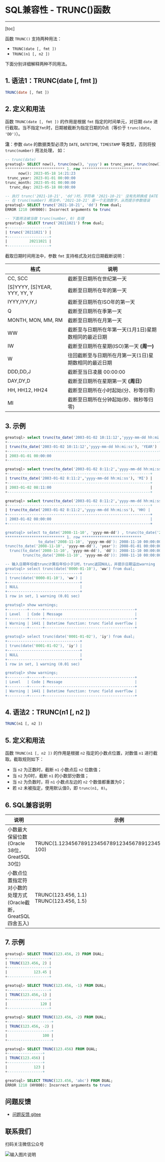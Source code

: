 # SQL兼容性 - TRUNC()函数
---
[toc]

函数 `TRUNC()` 支持两种用法：
- `TRUNC(date [, fmt ])`
- `TRUNC(n1 [, n2 ])`

下面分别详细解释两种不同用法。

## 1. 语法1：TRUNC(date [, fmt ])

```sql
TRUNC(date [, fmt ])
```

## 2. 定义和用法

函数 `TRUNC(date [, fmt ])` 的作用是根据 `fmt` 指定的时间单元，对日期 `date` 进行截取。当不指定`fmt`时，日期被截断为指定日期的0点（等价于 `trunc(date,  'DD')`）。

**注**：参数 `date` 的数据类型必须为 `DATE`, `DATETIME`, `TIMESTAMP` 等类型，否则将按`trunc(number)` 用法处理， 如：

```sql
-- trunc(date)
greatsql> SELECT now(), trunc(now(), 'yyyy') as trunc_year, trunc(now(), 'mm') as trunc_month, trunc(now(), 'dd') as trunc_day from dual\G
*************************** 1. row ***************************
      now(): 2023-05-18 14:21:23
 trunc_year: 2023-01-01 00:00:00
trunc_month: 2023-05-01 00:00:00
  trunc_day: 2023-05-18 00:00:00

-- 执行 trunc('2021-10-21', 'dd')时，字符串 '2021-10-21' 没有先转换成 DATE 类型，此时会被当做 trunc(number) 用法处理
-- 在 trunc(number) 用法中，'2021-10-21' 是一个无效数字，从而提示参数错误
greatsql> SELECT trunc('2021-10-21', 'dd') from dual;
ERROR 1210 (HY000): Incorrect arguments to trunc

-- 下面用法被当做 trunc(number, 0) 处理
greatsql> SELECT trunc('20211021') from dual;
+-------------------+
| trunc('20211021') |
+-------------------+
|          20211021 |
+-------------------+
```

截取日期时间用法中，参数 `fmt` 支持格式及对应日期截断说明：

| 格式                           | 说明                           |
| ---------------------------- | ---------------------------- |
| CC, SCC                      | 截断至日期所在世纪第一天                 |
| [S]YYYY, [S]YEAR, YYY, YY, Y | 截断至日期所在年的第一天                 |
| IYYY,IYY,IY,I                | 截断至日期所在ISO年的第一天              |
| Q                            | 截断至日期所在季第一天                  |
| MONTH, MON, MM, RM           | 截断至日期所在月第一天                  |
| WW                           | 截断至与日期所在年第一天(1月1日)星期数相同的最近日期 |
| IW                           | 截断至日期所在星期(ISO)第一天 **(周一)**   |
| W                            | 往回截断至与日期所在月第一天(1日)星期数相同的最近日期 |
| DDD,DD,J                     | 截断至当日凌晨 00:00:00             |
| DAY,DY,D                     | 截断至日期所在星期第一天 **(周日）**        |
| HH, HH12, HH24               | 截断至日期所在小时起始(分、秒等归零)          |
| MI                           | 截断至日期所在分钟起始(秒、微秒等归零)         |

## 3. 示例
```sql
greatsql> select trunc(to_date('2003-01-02 10:11:12','yyyy-mm-dd hh:mi:ss'), 'YEAR') from dual;
+---------------------------------------------------------------------+
| trunc(to_date('2003-01-02 10:11:12','yyyy-mm-dd hh:mi:ss'), 'YEAR') |
+---------------------------------------------------------------------+
| 2003-01-01 00:00:00                                                 |
+---------------------------------------------------------------------+

greatsql> select trunc(to_date('2003-01-02 8:11:2','yyyy-mm-dd hh:mi:ss'), 'MI') from dual;
+-----------------------------------------------------------------+
| trunc(to_date('2003-01-02 8:11:2','yyyy-mm-dd hh:mi:ss'), 'MI') |
+-----------------------------------------------------------------+
| 2003-01-02 08:11:00                                             |
+-----------------------------------------------------------------+

greatsql> select trunc(to_date('2003-01-02 8:11:2','yyyy-mm-dd hh:mi:ss'), 'HH') from dual;
+-----------------------------------------------------------------+
| trunc(to_date('2003-01-02 8:11:2','yyyy-mm-dd hh:mi:ss'), 'HH) |
+-----------------------------------------------------------------+
| 2003-01-02 08:00:00                                             |
+-----------------------------------------------------------------+

greatsql> select to_date('2008-11-10', 'yyyy-mm-dd') , trunc(to_date('2008-11-10', 'yyyy-mm-dd'), 'year') , trunc(to_date('2008-11-10', 'yyyy-mm-dd'), 'dd') , trunc(to_date('2008-11-10', 'yyyy-mm-dd')) from dual\G
*************************** 1. row ***************************
               to_date('2008-11-10', 'yyyy-mm-dd'): 2008-11-10 00:00:00
trunc(to_date('2008-11-10', 'yyyy-mm-dd'), 'year'): 2008-01-01 00:00:00
  trunc(to_date('2008-11-10', 'yyyy-mm-dd'), 'dd'): 2008-11-10 00:00:00
        trunc(to_date('2008-11-10', 'yyyy-mm-dd')): 2008-11-10 00:00:00

-- 输入日期年份或trunc计算后年份小于1时，trunc返回NULL，并提示日期溢出warning
greatsql> select trunc(date('0000-01-10'), 'ww') from dual;
+---------------------------------+
| trunc(date('0000-01-10'), 'ww') |
+---------------------------------+
| NULL                            |
+---------------------------------+
1 row in set, 1 warning (0.01 sec)

greatsql> show warnings;
+---------+------+-----------------------------------------+
| Level   | Code | Message                                 |
+---------+------+-----------------------------------------+
| Warning | 1441 | Datetime function: trunc field overflow |
+---------+------+-----------------------------------------+

greatsql> select trunc(date('0001-01-02'), 'iy') from dual;
+---------------------------------+
| trunc(date('0001-01-02'), 'iy') |
+---------------------------------+
| NULL                            |
+---------------------------------+
1 row in set, 1 warning (0.01 sec)

greatsql> show warnings;
+---------+------+-----------------------------------------+
| Level   | Code | Message                                 |
+---------+------+-----------------------------------------+
| Warning | 1441 | Datetime function: trunc field overflow |
+---------+------+-----------------------------------------+
```

## 4. 语法2：TRUNC(n1 [, n2 ])
```sql
TRUNC(n1 [, n2 ])
```

## 5. 定义和用法
函数 `TRUNC(n1 [, n2 ])` 的作用是根据 `n2` 指定的小数点位置，对数值 `n1` 进行截取。截取规则如下：
- 当 `n2` 为正数时，截断 `n1` 小数点后 `n2` 位数值；
- 当 `n2` 为0时，截断 `n1` 的小数部分数值；
- 当 `n2` 为负数时，将 `n1` 小数点左边的 `n2` 个数值都重置为0；
- 若 `n2` 未被指定，使用默认值0，即 `trunc(n1, 0)`。

## 6. SQL兼容说明

| 说明 | 示例 | Oracle返回值 | GreatSQL返回值 |
| -------------------------------------- | ---------------------------------------------------------------- | -------------------------------------------------- | ------------------------------------- |
| 小数最大保留位数(Oracle 38位，GreatSQL 30位) | TRUNC(1.123456789123456789123456789123456789123456789, 100) | 1.12345678912345678912345678912345678912 | 1.123456789123456789123456789123 |
| 小数点位置指定符对小数的处理方式(Oracle截断，GreatSQL四舍五入) | TRUNC(123.456, 1.1)<br/>TRUNC(123.456, 1.5) | 123.4<br/>123.4 | 123.4<br/>123.45 |

## 7. 示例

```sql
greatsql> SELECT TRUNC(123.456, 2) FROM DUAL;
+-------------------+
| TRUNC(123.456, 2) |
+-------------------+
|            123.45 |
+-------------------+

greatsql> SELECT TRUNC(123.456, -1) FROM DUAL;
+-------------------+
| TRUNC(123.456,-1) |
+-------------------+
|               120 |
+-------------------+

greatsql> SELECT TRUNC(123.456, -2) FROM DUAL;
+--------------------+
| TRUNC(123.456, -2) |
+--------------------+
|                100 |
+--------------------+

greatsql> SELECT TRUNC(123.456) FROM DUAL;
+----------------+
| TRUNC(123.456) |
+----------------+
|            123 |
+----------------+

greatsql> SELECT TRUNC(123.456, 'abc') FROM DUAL;
ERROR 1210 (HY000): Incorrect arguments to trunc
```


**问题反馈**
---
- [问题反馈 gitee](https://gitee.com/GreatSQL/GreatSQL-Manual/issues)


**联系我们**
---

扫码关注微信公众号

![输入图片说明](https://images.gitee.com/uploads/images/2021/0802/141935_2ea2c196_8779455.jpeg "greatsql社区-wx-qrcode-0.5m.jpg")
